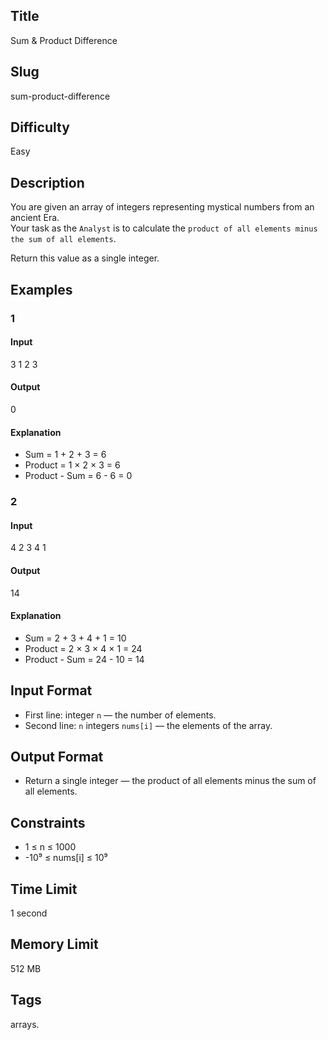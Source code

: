 ## Title

Sum & Product Difference

## Slug

sum-product-difference

## Difficulty

Easy

## Description

You are given an array of integers representing mystical numbers from an ancient Era.  
Your task as the `Analyst` is to calculate the `product of all elements minus the sum of all elements`.  

Return this value as a single integer. 


## Examples

### 1

#### Input

3
1 2 3

#### Output
0

#### Explanation


- Sum = 1 + 2 + 3 = 6  
- Product = 1 × 2 × 3 = 6  
- Product - Sum = 6 - 6 = 0

### 2

#### Input

4
2 3 4 1

#### Output

14

#### Explanation

- Sum = 2 + 3 + 4 + 1 = 10  
- Product = 2 × 3 × 4 × 1 = 24  
- Product - Sum = 24 - 10 = 14 

## Input Format  


- First line: integer `n` — the number of elements.  
- Second line: `n` integers `nums[i]` — the elements of the array.

## Output Format  

- Return a single integer — the product of all elements minus the sum of all elements.  




## Constraints  

- 1 ≤ n ≤ 1000 
- -10⁹ ≤ nums[i] ≤ 10⁹    

## Time Limit

1 second

## Memory Limit

512 MB

## Tags

arrays. 
